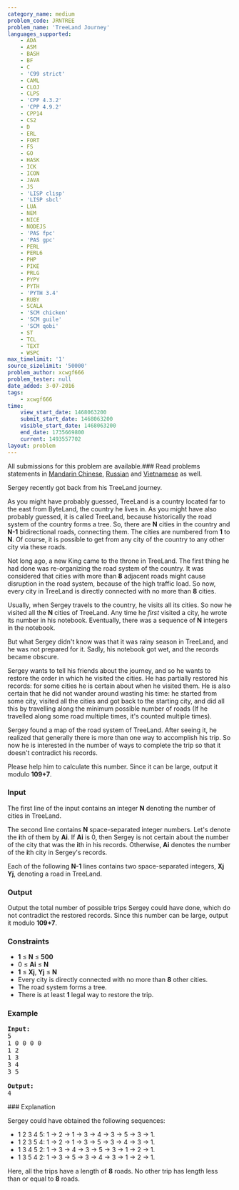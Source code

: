 ```yaml
---
category_name: medium
problem_code: JRNTREE
problem_name: 'TreeLand Journey'
languages_supported:
    - ADA
    - ASM
    - BASH
    - BF
    - C
    - 'C99 strict'
    - CAML
    - CLOJ
    - CLPS
    - 'CPP 4.3.2'
    - 'CPP 4.9.2'
    - CPP14
    - CS2
    - D
    - ERL
    - FORT
    - FS
    - GO
    - HASK
    - ICK
    - ICON
    - JAVA
    - JS
    - 'LISP clisp'
    - 'LISP sbcl'
    - LUA
    - NEM
    - NICE
    - NODEJS
    - 'PAS fpc'
    - 'PAS gpc'
    - PERL
    - PERL6
    - PHP
    - PIKE
    - PRLG
    - PYPY
    - PYTH
    - 'PYTH 3.4'
    - RUBY
    - SCALA
    - 'SCM chicken'
    - 'SCM guile'
    - 'SCM qobi'
    - ST
    - TCL
    - TEXT
    - WSPC
max_timelimit: '1'
source_sizelimit: '50000'
problem_author: xcwgf666
problem_tester: null
date_added: 3-07-2016
tags:
    - xcwgf666
time:
    view_start_date: 1468063200
    submit_start_date: 1468063200
    visible_start_date: 1468063200
    end_date: 1735669800
    current: 1493557702
layout: problem
---
```

All submissions for this problem are available.###  Read problems statements in [Mandarin Chinese](http://www.codechef.com/download/translated/SNCKFL16/mandarin/JRNTREE.pdf), [Russian](http://www.codechef.com/download/translated/SNCKFL16/russian/JRNTREE.pdf) and [Vietnamese](http://www.codechef.com/download/translated/SNCKFL16/vietnamese/JRNTREE.pdf) as well.

Sergey recently got back from his TreeLand journey.

As you might have probably guessed, TreeLand is a country located far to the east from ByteLand, the country he lives in. As you might have also probably guessed, it is called TreeLand, because historically the road system of the country forms a tree. So, there are **N** cities in the country and **N-1** bidirectional roads, connecting them. The cities are numbered from **1** to **N**. Of course, it is possible to get from any city of the country to any other city via these roads.

Not long ago, a new King came to the throne in TreeLand. The first thing he had done was re-organizing the road system of the country. It was considered that cities with more than **8** adjacent roads might cause disruption in the road system, because of the high traffic load. So now, every city in TreeLand is directly connected with no more than **8** cities.

Usually, when Sergey travels to the country, he visits all its cities. So now he visited all the **N** cities of TreeLand. Any time he _first_ visited a city, he wrote its number in his notebook. Eventually, there was a sequence of **N** integers in the notebook.

But what Sergey didn't know was that it was rainy season in TreeLand, and he was not prepared for it. Sadly, his notebook got wet, and the records became obscure.

Sergey wants to tell his friends about the journey, and so he wants to restore the order in which he visited the cities. He has partially restored his records: for some cities he is certain about when he visited them. He is also certain that he did not wander around wasting his time: he started from some city, visited all the cities and got back to the starting city, and did all this by travelling along the minimum possible number of roads (If he travelled along some road multiple times, it's counted multiple times).

Sergey found a map of the road system of TreeLand. After seeing it, he realized that generally there is more than one way to accomplish his trip. So now he is interested in the number of ways to complete the trip so that it doesn't contradict his records.

Please help him to calculate this number. Since it can be large, output it modulo **109+7**.

### Input

The first line of the input contains an integer **N** denoting the number of cities in TreeLand.

The second line contains **N** space-separated integer numbers. Let's denote the **i**th of them by **Ai**. If **Ai** is 0, then Sergey is not certain about the number of the city that was the **i**th in his records. Otherwise, **Ai** denotes the number of the **i**th city in Sergey's records.

Each of the following **N-1** lines contains two space-separated integers, **Xj Yj**, denoting a road in TreeLand.

### Output

Output the total number of possible trips Sergey could have done, which do not contradict the restored records. Since this number can be large, output it modulo **109+7**.

### Constraints

- **1** ≤ **N** ≤ **500**
- 0 ≤ **Ai** ≤ **N**
- **1** ≤ **Xj**, **Yj** ≤ **N**
- Every city is directly connected with no more than **8** other cities.
- The road system forms a tree.
- There is at least **1** legal way to restore the trip.

### Example

<pre><b>Input:</b>
<tt>5
1 0 0 0 0
1 2
1 3
3 4
3 5</tt>

<b>Output:</b>
<tt>4</tt>
</pre>### Explanation

Sergey could have obtained the following sequences:

- 1 2 3 4 5: 1 -> 2 -> 1 -> 3 -> 4 -> 3 -> 5 -> 3 -> 1.
- 1 2 3 5 4: 1 -> 2 -> 1 -> 3 -> 5 -> 3 -> 4 -> 3 -> 1.
- 1 3 4 5 2: 1 -> 3 -> 4 -> 3 -> 5 -> 3 -> 1 -> 2 -> 1.
- 1 3 5 4 2: 1 -> 3 -> 5 -> 3 -> 4 -> 3 -> 1 -> 2 -> 1.

Here, all the trips have a length of **8** roads. No other trip has length less than or equal to **8** roads.
